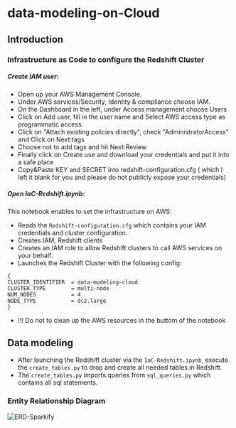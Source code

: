 # data-modeling-on-Cloud
## Introduction 
### Infrastructure as Code to configure the Redshift Cluster
##### Create IAM user:
- Open up your AWS Management Console.
- Under AWS services/Security, Identity & compliance choose IAM.
- On the Dashboard in the left, under Access management choose Users
- Click on Add user, fill in the user name and Select AWS access type as programmatic access.
- Click on "Attach existing policies directly", check "AdministratorAccess" and Click on Next:tags
- Choose not to add tags and hit Next:Review
- Finally click on Create use and download your credentials and put it into a safe place 
- Copy&Paste KEY and SECRET into redshift-configuration.cfg ( which I left it blank for you and please do not publicly expose your credentials)

##### Open IaC-Redshift.ipynb:
This notebook enables to set the infrastructure on AWS:
- Reads the `Redshift-configuration.cfg` which contains your IAM credentials and cluster configuration.
- Creates IAM, Redshift clients
- Creates an IAM role to allow Redshift clusters to call AWS services on your behalf.
- Launches the Redshift Cluster with the following config:
```
{
CLUSTER_IDENTIFIER  = data-modeling-cloud
CLUSTER_TYPE        = multi-node
NUM_NODES           = 4
NODE_TYPE           = dc2.large
}
```
- !!! Do not to clean up the AWS resources in the buttom of the notebook 

## Data modeling
- After launching the Redshift cluster via the `IaC-Redshift.ipynb`, execute the `create_tables.py` to drop and create all needed tables in Redshift.
- The `create_tables.py` imports queries from `sql_queries.py` which contains all sql statements.
### Entity Relationship Diagram
![ERD-Sparkify](https://user-images.githubusercontent.com/47854692/105757705-9bbee980-5f4e-11eb-9033-c8795328f6a6.png)
